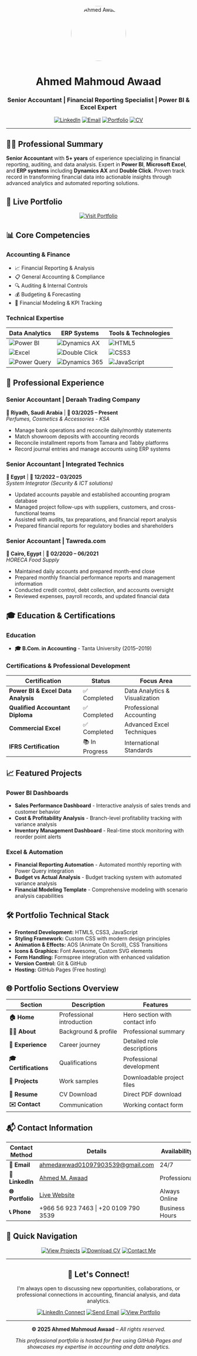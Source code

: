 <p align="center">
  <img src="https://raw.githubusercontent.com/ahmedawaad97/ahmed-awaad2-portfolio/main/assets/images/logo.png" alt="Ahmed Awaad" width="150" height="150" style="border-radius: 50%;">
</p>

<h1 align="center">Ahmed Mahmoud Awaad</h1>
<h3 align="center">Senior Accountant | Financial Reporting Specialist | Power BI & Excel Expert</h3>

<div align="center">

[![LinkedIn](https://img.shields.io/badge/LinkedIn-0077B5?style=for-the-badge&logo=linkedin&logoColor=white)](https://www.linkedin.com/in/ahmed-m-awaad-59103b167/)
[![Email](https://img.shields.io/badge/Email-D14836?style=for-the-badge&logo=gmail&logoColor=white)](mailto:ahmedawwad01097903539@gmail.com)
[![Portfolio](https://img.shields.io/badge/Portfolio-4285F4?style=for-the-badge&logo=google-chrome&logoColor=white)](https://ahmedawaad97.github.io/ahmed-awaad2-portfolio/)
[![CV](https://img.shields.io/badge/Download_CV-8B5CF6?style=for-the-badge&logo=adobeacrobatreader&logoColor=white)](./Ahmed-Mahmoud-Awaad-FlowCV-Resume-20251023_1.pdf)

</div>

---

## 👨‍💼 Professional Summary

**Senior Accountant** with **5+ years** of experience specializing in financial reporting, auditing, and data analysis. Expert in **Power BI**, **Microsoft Excel**, and **ERP systems** including **Dynamics AX** and **Double Click**. Proven track record in transforming financial data into actionable insights through advanced analytics and automated reporting solutions.

## 🚀 Live Portfolio

<div align="center">

[![Visit Portfolio](https://img.shields.io/badge/🌐_Visit_My_Portfolio-4285F4?style=for-the-badge&logo=google-chrome&logoColor=white)](https://ahmedawaad97.github.io/ahmed-awaad2-portfolio/)

</div>

## 📊 Core Competencies

### **Accounting & Finance**
- 📈 Financial Reporting & Analysis
- 📋 General Accounting & Compliance
- 🔍 Auditing & Internal Controls
- 💰 Budgeting & Forecasting
- 🎯 Financial Modeling & KPI Tracking

### **Technical Expertise**
<div align="center">

| **Data Analytics** | **ERP Systems** | **Tools & Technologies** |
|--------------------|-----------------|--------------------------|
| ![Power BI](https://img.shields.io/badge/Power_BI-F2C811?style=flat&logo=powerbi&logoColor=black) | ![Dynamics AX](https://img.shields.io/badge/Dynamics_AX-008272?style=flat&logo=microsoft&logoColor=white) | ![HTML5](https://img.shields.io/badge/HTML5-E34F26?style=flat&logo=html5&logoColor=white) |
| ![Excel](https://img.shields.io/badge/Excel-217346?style=flat&logo=microsoftexcel&logoColor=white) | ![Double Click](https://img.shields.io/badge/Double_Click-4285F4?style=flat&logo=google&logoColor=white) | ![CSS3](https://img.shields.io/badge/CSS3-1572B6?style=flat&logo=css3&logoColor=white) |
| ![Power Query](https://img.shields.io/badge/Power_Query-00BCF2?style=flat&logo=powerquery&logoColor=white) | ![Dynamics 365](https://img.shields.io/badge/Dynamics_365-002050?style=flat&logo=microsoft&logoColor=white) | ![JavaScript](https://img.shields.io/badge/JavaScript-F7DF1E?style=flat&logo=javascript&logoColor=black) |

</div>

## 💼 Professional Experience

### **Senior Accountant** | Deraah Trading Company
**📍 Riyadh, Saudi Arabia** | **📅 03/2025 – Present**  
*Perfumes, Cosmetics & Accessories - KSA*
- Manage bank operations and reconcile daily/monthly statements
- Match showroom deposits with accounting records
- Reconcile installment reports from Tamara and Tabby platforms
- Record journal entries and manage accounts using ERP systems

### **Senior Accountant** | Integrated Technics  
**📍 Egypt** | **📅 12/2022 – 03/2025**  
*System Integrator (Security & ICT solutions)*
- Updated accounts payable and established accounting program database
- Managed project follow-ups with suppliers, customers, and cross-functional teams
- Assisted with audits, tax preparations, and financial report analysis
- Prepared financial reports for regulatory bodies and shareholders

### **Senior Accountant** | Tawreda.com
**📍 Cairo, Egypt** | **📅 02/2020 – 06/2021**  
*HORECA Food Supply*
- Maintained daily accounts and prepared month-end close
- Prepared monthly financial performance reports and management information
- Conducted credit control, debt collection, and accounts oversight
- Reviewed expenses, payroll records, and updated financial data

## 🎓 Education & Certifications

### **Education**
- **🎓 B.Com. in Accounting** - Tanta University (2015–2019)

### **Certifications & Professional Development**
<div align="center">

| Certification | Status | Focus Area |
|---------------|---------|------------|
| **Power BI & Excel Data Analysis** | ✅ Completed | Data Analytics & Visualization |
| **Qualified Accountant Diploma** | ✅ Completed | Professional Accounting |
| **Commercial Excel** | ✅ Completed | Advanced Excel Techniques |
| **IFRS Certification** | 📚 In Progress | International Standards |

</div>

## 📈 Featured Projects

### **Power BI Dashboards**
- **Sales Performance Dashboard** - Interactive analysis of sales trends and customer behavior
- **Cost & Profitability Analysis** - Branch-level profitability tracking with variance analysis
- **Inventory Management Dashboard** - Real-time stock monitoring with reorder point alerts

### **Excel & Automation**
- **Financial Reporting Automation** - Automated monthly reporting with Power Query integration
- **Budget vs Actual Analysis** - Budget tracking system with automated variance analysis
- **Financial Modeling Template** - Comprehensive modeling with scenario analysis capabilities

## 🛠️ Portfolio Technical Stack

- **Frontend Development:** HTML5, CSS3, JavaScript
- **Styling Framework:** Custom CSS with modern design principles
- **Animation & Effects:** AOS (Animate On Scroll), CSS Transitions
- **Icons & Graphics:** Font Awesome, Custom SVG elements
- **Form Handling:** Formspree integration with enhanced validation
- **Version Control:** Git & GitHub
- **Hosting:** GitHub Pages (Free hosting)

## 🌐 Portfolio Sections Overview

<div align="center">

| Section | Description | Features |
|---------|-------------|----------|
| **🏠 Home** | Professional introduction | Hero section with contact info |
| **👨‍💼 About** | Background & profile | Professional summary |
| **💼 Experience** | Career journey | Detailed role descriptions |
| **🎓 Certifications** | Qualifications | Professional development |
| **🧩 Projects** | Work samples | Downloadable project files |
| **📄 Resume** | CV Download | Direct PDF download |
| **✉️ Contact** | Communication | Working contact form |

</div>

## 📬 Contact Information

<div align="center">

| Contact Method | Details | Availability |
|----------------|---------|--------------|
| **📧 Email** | [ahmedawwad01097903539@gmail.com](mailto:ahmedawwad01097903539@gmail.com) | 24/7 |
| **💼 LinkedIn** | [Ahmed M. Awaad](https://www.linkedin.com/in/ahmed-m-awaad-59103b167/) | Professional |
| **🌐 Portfolio** | [Live Website](https://ahmedawaad97.github.io/ahmed-awaad2-portfolio/) | Always Online |
| **📞 Phone** | +966 56 923 7463 \| +20 0109 790 3539 | Business Hours |

</div>

## 🔧 Quick Navigation

<div align="center">

[![View Projects](https://img.shields.io/badge/View_Projects-10B981?style=for-the-badge&logo=github&logoColor=white)](#-featured-projects)
[![Download CV](https://img.shields.io/badge/Download_CV-8B5CF6?style=for-the-badge&logo=adobeacrobatreader&logoColor=white)](./Ahmed-Mahmoud-Awaad-FlowCV-Resume-20251023_1.pdf)
[![Contact Me](https://img.shields.io/badge/Contact_Me-EC4899?style=for-the-badge&logo=maildotru&logoColor=white)](#-contact-information)

</div>

---

<div align="center">

## 🤝 Let's Connect!

I'm always open to discussing new opportunities, collaborations, or professional connections in accounting, financial analysis, and data analytics.

[![LinkedIn Connect](https://img.shields.io/badge/Connect_on_LinkedIn-0077B5?style=for-the-badge&logo=linkedin&logoColor=white)](https://www.linkedin.com/in/ahmed-m-awaad-59103b167/)
[![Send Email](https://img.shields.io/badge/Send_Email-D14836?style=for-the-badge&logo=gmail&logoColor=white)](mailto:ahmedawwad01097903539@gmail.com)
[![View Portfolio](https://img.shields.io/badge/View_Portfolio-4285F4?style=for-the-badge&logo=google-chrome&logoColor=white)](https://ahmedawaad97.github.io/ahmed-awaad2-portfolio/)

</div>

---

<div align="center">

**© 2025 Ahmed Mahmoud Awaad** – *All rights reserved.*

*This professional portfolio is hosted for free using GitHub Pages and showcases my expertise in accounting and data analytics.*

</div>
